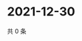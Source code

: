 # 2021-12-30

共 0 条

<!-- BEGIN WEIBO -->
<!-- 最后更新时间 Thu Dec 30 2021 07:11:56 GMT+0800 (China Standard Time) -->

<!-- END WEIBO -->

